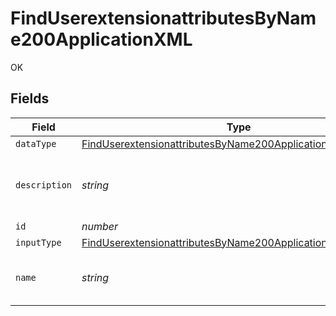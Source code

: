 # FindUserextensionattributesByName200ApplicationXML

OK


## Fields

| Field                                                                                                                                                 | Type                                                                                                                                                  | Required                                                                                                                                              | Description                                                                                                                                           | Example                                                                                                                                               |
| ----------------------------------------------------------------------------------------------------------------------------------------------------- | ----------------------------------------------------------------------------------------------------------------------------------------------------- | ----------------------------------------------------------------------------------------------------------------------------------------------------- | ----------------------------------------------------------------------------------------------------------------------------------------------------- | ----------------------------------------------------------------------------------------------------------------------------------------------------- |
| `dataType`                                                                                                                                            | [FindUserextensionattributesByName200ApplicationXMLDataType](../../models/operations/finduserextensionattributesbyname200applicationxmldatatype.md)   | :heavy_minus_sign:                                                                                                                                    | N/A                                                                                                                                                   |                                                                                                                                                       |
| `description`                                                                                                                                         | *string*                                                                                                                                              | :heavy_minus_sign:                                                                                                                                    | N/A                                                                                                                                                   | Text field for logging custom data                                                                                                                    |
| `id`                                                                                                                                                  | *number*                                                                                                                                              | :heavy_minus_sign:                                                                                                                                    | N/A                                                                                                                                                   | 1                                                                                                                                                     |
| `inputType`                                                                                                                                           | [FindUserextensionattributesByName200ApplicationXMLInputType](../../models/operations/finduserextensionattributesbyname200applicationxmlinputtype.md) | :heavy_minus_sign:                                                                                                                                    | N/A                                                                                                                                                   |                                                                                                                                                       |
| `name`                                                                                                                                                | *string*                                                                                                                                              | :heavy_check_mark:                                                                                                                                    | Name of the user extension attribute                                                                                                                  | User Attributes                                                                                                                                       |